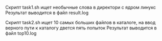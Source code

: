 Скрипт task1.sh ищет необычные слова в директори с ядром линукс
Результат выводится в файл result.log

Скрипт task2.sh ищет 10 самых больших файлов в каталоге, на ввод верного пути к каталогу двется пять попыток
Результат выводится в файл top10.log
